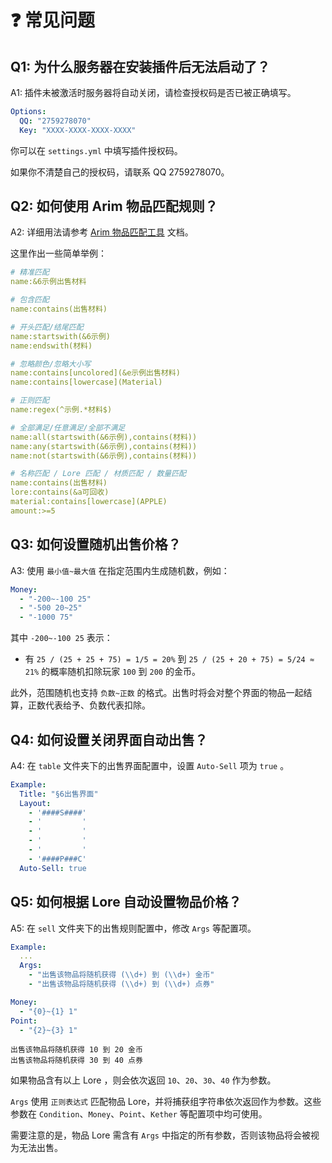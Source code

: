 # ❓ 常见问题

## Q1: 为什么服务器在安装插件后无法启动了？

A1: 插件未被激活时服务器将自动关闭，请检查授权码是否已被正确填写。

``` yaml
Options:
  QQ: "2759278070"
  Key: "XXXX-XXXX-XXXX-XXXX"
```

你可以在 `settings.yml` 中填写插件授权码。

如果你不清楚自己的授权码，请联系 QQ 2759278070。

## Q2: 如何使用 Arim 物品匹配规则？

A2: 详细用法请参考 [Arim 物品匹配工具](https://taboolib.feishu.cn/wiki/SRg4wO9q0iI3kbkdX79cHQRWncb) 文档。

这里作出一些简单举例：

``` yaml
# 精准匹配
name:&6示例出售材料

# 包含匹配
name:contains(出售材料)

# 开头匹配/结尾匹配
name:startswith(&6示例)
name:endswith(材料)

# 忽略颜色/忽略大小写
name:contains[uncolored](&e示例出售材料)
name:contains[lowercase](Material)

# 正则匹配
name:regex(^示例.*材料$)

# 全部满足/任意满足/全部不满足
name:all(startswith(&6示例),contains(材料))
name:any(startswith(&6示例),contains(材料))
name:not(startswith(&6示例),contains(材料))

# 名称匹配 / Lore 匹配 / 材质匹配 / 数量匹配
name:contains(出售材料)
lore:contains(&a可回收)
material:contains[lowercase](APPLE)
amount:>=5
```

## Q3: 如何设置随机出售价格？

A3: 使用 `最小值~最大值` 在指定范围内生成随机数，例如：

``` yaml
Money:
  - "-200~-100 25"
  - "-500 20~25"
  - "-1000 75"
```

其中 `-200~-100 25` 表示：

* 有 `25 / (25 + 25 + 75) = 1/5 = 20%` 到 `25 / (25 + 20 + 75) = 5/24 ≈ 21%` 的概率随机扣除玩家 `100` 到 `200` 的金币。

此外，范围随机也支持 `负数~正数` 的格式。出售时将会对整个界面的物品一起结算，正数代表给予、负数代表扣除。

## Q4: 如何设置关闭界面自动出售？

A4: 在 `table` 文件夹下的出售界面配置中，设置 `Auto-Sell` 项为 `true` 。

``` yaml
Example:
  Title: "§6出售界面"
  Layout:
    - '####S####'
    - '         '
    - '         '
    - '         '
    - '         '
    - '####P###C'
  Auto-Sell: true
```

## Q5: 如何根据 Lore 自动设置物品价格？

A5: 在 `sell` 文件夹下的出售规则配置中，修改 `Args` 等配置项。

``` yaml
Example:
  ...
  Args: 
    - "出售该物品将随机获得 (\\d+) 到 (\\d+) 金币"
    - "出售该物品将随机获得 (\\d+) 到 (\\d+) 点券"
```

``` yaml
Money:
  - "{0}~{1} 1"
Point:
  - "{2}~{3} 1"
```

```
出售该物品将随机获得 10 到 20 金币
出售该物品将随机获得 30 到 40 点券
```

如果物品含有以上 Lore ，则会依次返回 `10`、`20`、`30`、`40` 作为参数。

`Args` 使用 `正则表达式` 匹配物品 Lore，并将捕获组字符串依次返回作为参数。这些参数在 `Condition`、`Money`、`Point`、`Kether`
等配置项中均可使用。

需要注意的是，物品 Lore 需含有 `Args` 中指定的所有参数，否则该物品将会被视为无法出售。
